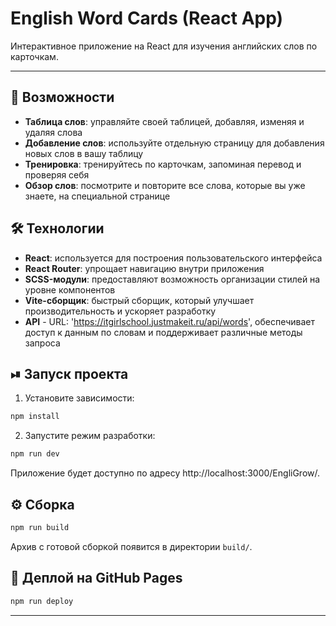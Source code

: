 # English Word Cards (React App)

Интерактивное приложение на React для изучения английских слов по карточкам.

---

## 🚀 Возможности

 - **Таблица слов**: управляйте своей таблицей, добавляя, изменяя и удаляя слова
 - **Добавление слов**: используйте отдельную страницу для добавления новых слов в вашу таблицу
 - **Тренировка**: тренируйтесь по карточкам, запоминая перевод и проверяя себя
 - **Обзор слов**: посмотрите и повторите все слова, которые вы уже знаете, на специальной странице

## 🛠 Технологии

- **React**: используется для построения пользовательского интерфейса
- **React Router**: упрощает навигацию внутри приложения
- **SCSS-модули**: предоставляют возможность организации стилей на уровне компонентов
- **Vite-сборщик**: быстрый сборщик, который улучшает производительность и ускоряет разработку
- **API** - URL: 'https://itgirlschool.justmakeit.ru/api/words', обеспечивает доступ к данным по словам и поддерживает различные методы запроса

## ⏯ Запуск проекта

1. Установите зависимости:

```bash
npm install
```

2. Запустите режим разработки:

```bash
npm run dev 
```

Приложение будет доступно по адресу http://localhost:3000/EngliGrow/.

## ⚙️ Сборка

```bash
npm run build
```

Архив с готовой сборкой появится в директории `build/`.

## 🚢 Деплой на GitHub Pages

```bash
npm run deploy
```

---
